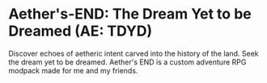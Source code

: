# Aether's-END: The Dream Yet to be Dreamed (AE: TDYD)
Discover echoes of aetheric intent carved into the history of the land. Seek the dream yet to be dreamed. Aether's END is a custom adventure RPG modpack made for me and my friends.
